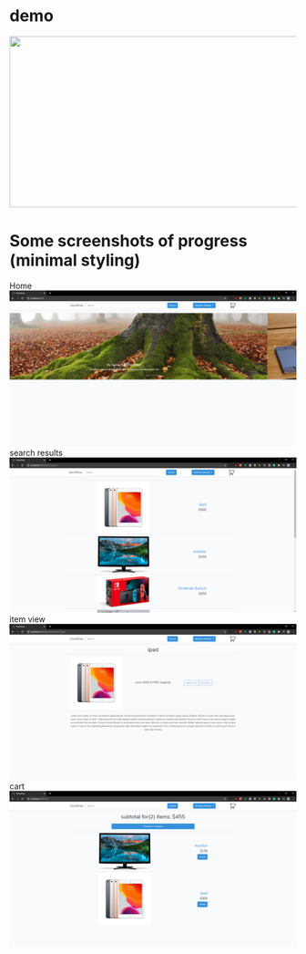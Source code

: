 <h1>demo</h1>
<img src='public\demo\quickshop.gif' width='600' height='300'>
<h1>Some screenshots of progress (minimal styling)</h1>
<label>Home</label>
<img src='public\demo\Capture.PNG'>
<label>search results</label>
<img src='public\demo\search results.PNG'>
<label>item view</label>
<img src='public\demo\item view.PNG'>
<label>cart</label>
<img src='public\demo\cart.PNG'>

